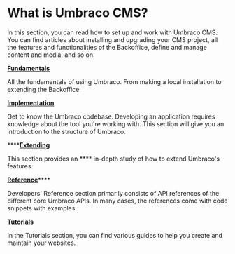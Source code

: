 # What is Umbraco CMS?

In this section, you can read how to set up and work with Umbraco CMS. You can find articles about installing and upgrading your CMS project, all the features and functionalities of the Backoffice, define and manage content and media, and so on.

[**Fundamentals**](fundamentals/)

All the fundamentals of using Umbraco. From making a local installation to extending the Backoffice.

[**Implementation**](implementation/)

Get to know the Umbraco codebase. Developing an application requires knowledge about the tool you're working with. This section will give you an introduction to the structure of Umbraco.

\*\*\*\*[**Extending**](extending/)

This section provides an \*\*\*\* in-depth study of how to extend Umbraco's features.

[**Reference**](reference/)\*\*\*\*

Developers' Reference section primarily consists of API references of the different core Umbraco APIs. In many cases, the references come with code snippets with examples.

[**Tutorials**](tutorials/)

In the Tutorials section, you can find various guides to help you create and maintain your websites.
